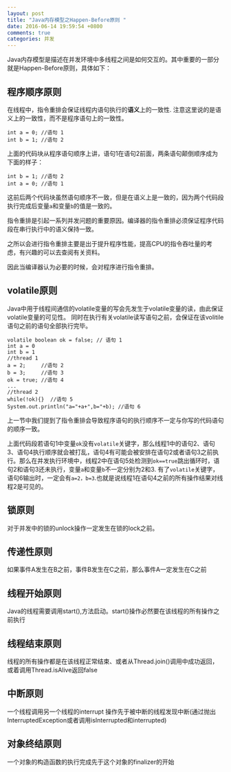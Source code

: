 ```yaml
---
layout: post
title: "Java内存模型之Happen-Before原则 "
date: 2016-06-14 19:59:54 +0800
comments: true
categories: 并发
---
```


Java内存模型是描述在并发环境中多线程之间是如何交互的。其中重要的一部分就是Happen-Before原则，具体如下：

## 程序顺序原则 ##

在线程中，指令重排会保证线程内语句执行的**语义**上的一致性.
注意这里说的是语义上的一致性，而不是程序语句上的一致性。

    int a = 0; //语句 1
    int b = 1; //语句 2

上面的代码块从程序语句顺序上讲，语句1在语句2前面，两条语句颠倒顺序成为下面的样子：

	int b = 1; //语句 2
    int a = 0; //语句 1

<!--more-->

这前后两个代码块虽然语句顺序不一致，但是在语义上是一致的，因为两个代码段执行完成后变量`a`和变量`b`的值是一致的。

指令重排是引起一系列并发问题的重要原因。编译器的指令重排必须保证程序代码段在串行执行中的语义保持一致。

之所以会进行指令重排主要是出于提升程序性能，提高CPU的指令吞吐量的考虑，有兴趣的可以去查阅有关资料。

因此当编译器认为必要的时候，会对程序进行指令重排。

## volatile原则 ##

Java中用于线程间通信的volatile变量的写会先发生于volatile变量的读，由此保证volatile变量的可见性。
同时在执行有关volatile读写语句之前，会保证在该volitile语句之前的语句全部执行完毕。

    volatile boolean ok = false; // 语句 1
    int a = 0
    int b = 1
    //thread 1
    a = 2;     //语句 2
    b = 3;     //语句 3
    ok = true; //语句 4
    ...
    //thread 2
    while(!ok){}  //语句 5
    System.out.println("a="+a+",b="+b); //语句 6
       
上一节中我们提到了指令重排会导致程序语句的执行顺序不一定与你写的代码语句的顺序一致。

上面代码段若语句1中变量`ok`没有`volatile`关键字，那么线程1中的语句2、语句3、语句4执行顺序就会被打乱，语句4有可能会被安排在语句2或者语句3之前执行。那么在并发执行环境中，线程2中在语句5处检测到`ok==true`跳出循环时，语句2和语句3还未执行，变量`a`和变量`b`不一定分别为2和3. 有了`volatile`关键字，语句6输出时，一定会有`a=2，b=3`.也就是说线程1在语句4之前的所有操作结果对线程2是可见的。
  
    

## 锁原则 ##

对于并发中的锁的unlock操作一定发生在锁的lock之前。

## 传递性原则 ##

如果事件A发生在B之前，事件B发生在C之前，那么事件A一定发生在C之前

## 线程开始原则 ##

Java的线程需要调用start(),方法启动。start()操作必然要在该线程的所有操作之前执行

## 线程结束原则 ##

线程的所有操作都是在该线程正常结束、或者从Thread.join()调用中成功返回，或着调用Thread.isAlive返回false

## 中断原则 ##

一个线程调用另一个线程的interrupt 操作先于被中断的线程发现中断(通过抛出InterruptedException或者调用isInterrupted和interrupted)

## 对象终结原则 ##

一个对象的构造函数的执行完成先于这个对象的finalizer的开始